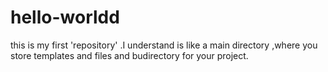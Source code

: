 # hello-worldd
this is my first 'repository' .I understand is like a main directory ,where you store templates and files and budirectory for your project.

